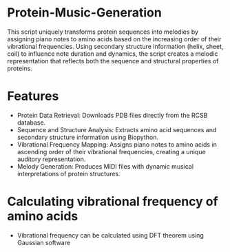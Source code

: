 # Protein-Music-Generation
This script uniquely transforms protein sequences into melodies by assigning piano notes to amino acids based on the increasing order of their vibrational frequencies. Using secondary structure information (helix, sheet, coil) to influence note duration and dynamics, the script creates a melodic representation that reflects both the sequence and structural properties of proteins.
# Features
- Protein Data Retrieval: Downloads PDB files directly from the RCSB database.
- Sequence and Structure Analysis: Extracts amino acid sequences and secondary structure information using Biopython.
- Vibrational Frequency Mapping: Assigns piano notes to amino acids in ascending order of their vibrational frequencies, creating a unique auditory representation.
- Melody Generation: Produces MIDI files with dynamic musical interpretations of protein structures.
# Calculating vibrational frequency of amino acids
- Vibrational frequency can be calculated using DFT theorem using Gaussian software

